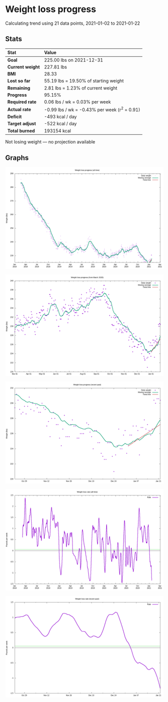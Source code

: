 # Weight loss progress

Calculating trend using 21 data points, 2021-01-02 to 2021-01-22

## Stats

Stat|Value
:-|:-
**Goal**|225.00 lbs on 2021-12-31
**Current weight**|227.81 lbs
**BMI**|28.33
**Lost so far**|55.19 lbs = 19.50% of starting weight
**Remaining**|2.81 lbs =  1.23% of current  weight
**Progress**|95.15%
**Required rate**|0.06 lbs / wk = 0.03% per week
**Actual rate**|-0.99 lbs / wk = -0.43% per week  (r<sup>2</sup> = 0.91)
**Deficit**|-493 kcal / day
**Target adjust**|-522 kcal / day
**Total burned**|193154 kcal

Not losing weight &mdash; no projection available

## Graphs

![](weight-graph-alltime.png)

![](weight-graph-covid.png)

![](weight-graph-recent.png)

![](rate-graph-alltime.png)

![](rate-graph-recent.png)
